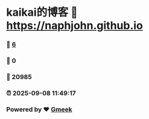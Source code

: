 # kaikai的博客 :link: https://naphjohn.github.io 
### :page_facing_up: [6](https://naphjohn.github.io/tag.html) 
### :speech_balloon: 0 
### :hibiscus: 20985 
### :alarm_clock: 2025-09-08 11:49:17 
### Powered by :heart: [Gmeek](https://github.com/Meekdai/Gmeek)
